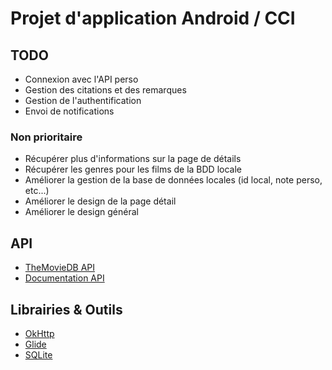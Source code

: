 # Projet d'application Android / CCI

## TODO
* Connexion avec l'API perso
* Gestion des citations et des remarques
* Gestion de l'authentification
* Envoi de notifications

### Non prioritaire
* Récupérer plus d'informations sur la page de détails
* Récupérer les genres pour les films de la BDD locale
* Améliorer la gestion de la base de données locales (id local, note perso, etc...)
* Améliorer le design de la page détail
* Améliorer le design général

## API

* [TheMovieDB API](https://www.themoviedb.org/?language=fr)
* [Documentation API](https://developers.themoviedb.org/3/getting-started/introduction)

## Librairies & Outils

* [OkHttp](https://square.github.io/okhttp/)
* [Glide](https://bumptech.github.io/glide/)
* [SQLite](https://www.sqlite.org/index.html)